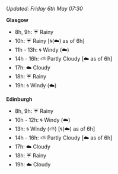 *Updated: Friday 6th May 07:30*

**Glasgow**

* 8h, 9h: :umbrella: Rainy
* 10h: :umbrella: Rainy [:cyclone:(:cloud:) as of 6h]
* 11h - 13h: :cyclone: Windy (:cloud:)
* 14h - 16h: :partly_sunny: Partly Cloudy [:cloud: as of 6h]
* 17h: :cloud: Cloudy
* 18h: :umbrella: Rainy
* 19h: :cyclone: Windy (:cloud:)

**Edinburgh**

* 8h, 9h: :umbrella: Rainy
* 10h - 12h: :cyclone: Windy (:cloud:)
* 13h: :cyclone: Windy (:partly_sunny:) [:cyclone:(:cloud:) as of 6h]
* 14h - 16h: :partly_sunny: Partly Cloudy [:cloud: as of 6h]
* 17h: :cloud: Cloudy
* 18h: :umbrella: Rainy
* 19h: :cloud: Cloudy
